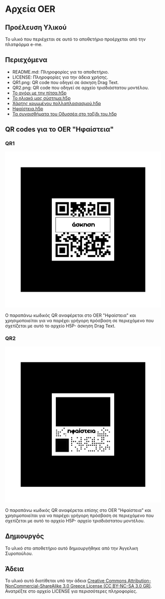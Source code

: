 # Αρχεία OER

## Προέλευση Υλικού

Το υλικό που περιέχεται σε αυτό το αποθετήριο προέρχεται από την πλατφόρμα e-me.

## Περιεχόμενα

- README.md: Πληροφορίες για το αποθετήριο.
- LICENSE: Πληροφορίες για την άδεια χρήσης.
- QR1.png: QR code που οδηγεί σε άσκηση Drag Text.
- QR2.png: QR code που οδηγεί σε αρχείο τρισδιάστατου μοντέλου.
- [Το αγόρι με την πίτσα.h5p](https://content.e-me.edu.gr/wp-admin/admin-ajax.php?action=h5p_embed&id=1357981)
- [Το ηλιακό μας σύστημα.h5p](https://content.e-me.edu.gr/wp-admin/admin-ajax.php?action=h5p_embed&id=1357606)
- [Χάρτης κρυμμένου πολλαπλασιασμού.h5p](https://content.e-me.edu.gr/wp-admin/admin-ajax.php?action=h5p_embed&id=1357969)
- [Ηφαίστεια.h5p](https://content.e-me.edu.gr/wp-admin/admin-ajax.php?action=h5p_embed&id=1357702) 
- [Τα συναισθήματα του Οδυσσέα στο ταξίδι του.h5p](https://content.e-me.edu.gr/wp-admin/admin-ajax.php?action=h5p_embed&id=1357747)

## QR codes για το OER "Ηφαίστεια"

### QR1
![QR1](QR1.png)

Ο παραπάνω κωδικός QR αναφέρεται στο OER "Ηφαίστεια" και χρησιμοποιείται για να παρέχει γρήγορη πρόσβαση σε περιεχόμενο που σχετίζεται με αυτό το αρχείο H5P- άσκηση Drag Text.

### QR2
![QR2](QR2.png)

Ο παραπάνω κωδικός QR αναφέρεται επίσης στο OER "Ηφαίστεια" και χρησιμοποιείται για να παρέχει γρήγορη πρόσβαση σε περιεχόμενο που σχετίζεται με αυτό το αρχείο H5P- αρχείο τρισδιάστατου μοντέλου.

## Δημιουργός

Το υλικό στο αποθετήριο αυτό δημιουργήθηκε από την Άγγελικη Συροπούλου.

## Άδεια

Το υλικό αυτό διατίθεται υπό την άδεια [Creative Commons Attribution-NonCommercial-ShareAlike 3.0 Greece License (CC BY-NC-SA 3.0 GR)](https://creativecommons.org/licenses/by-nc-sa/3.0/gr/). Ανατρέξτε στο αρχείο LICENSE για περισσότερες πληροφορίες.
